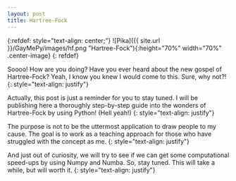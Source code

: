 ```yaml
---
layout: post
title: Hartree-Fock
---
```


{:refdef: style="text-align: center;"}
![Pika]({{ site.url }}/GayMePy/images/hf.png "Hartree-Fock"){:height="70%" width="70%" .center-image}
{: refdef}

Soooo! How are you doing? Have you ever heard about the new gospel of Hartree-Fock? Yeah, I know you knew I would come to this. Sure, why not?!
{: style="text-align: justify"}

Actually, this post is just a reminder for you to stay tuned. I will be publishing here a thoroughly step-by-step guide into the wonders of Hartree-Fock by using Python! (Hell yeah!)
{: style="text-align: justify"}

The purpose is not to be the uttermost application to draw people to my cause. The goal is to work as a teaching approach for those who have struggled with the concept as me.
{: style="text-align: justify"}

And just out of curiosity, we will try to see if we can get some computational speed-ups by using Numpy and Numba. So, stay tuned. This will take a while, but will worth it.
{: style="text-align: justify"}
